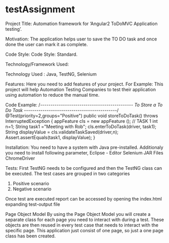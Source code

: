 # testAssignment

Project Title:
Automation framework for ‘Angular2 ToDoMVC Application testing’.

Motivation:
The application helps user to save the TO DO task and once done the user can mark it as complete.

Code Style:
Code Style: Standard.

Technology/Framework Used:

Technology Used : Java, TestNG, Selenium

Features:
Here you need to add features of your project. For Example: This project will help Automation Testing Companies to test their application using automation to reduce the manual time.

Code Example:
/*---------------------------------------------
To Store a To Do Task
---------------------------------------------*/
@Test(priority=2,groups="Positive")
public void storeToDoTask() throws InterruptedException {
appFeature cls = new appFeature ();
// TASK 1
int n=1;
String task1 ="Meeting with Rob";
cls.enterToDoTask(driver, task1);
String displayValue = cls.validateTaskSaved(driver,n);
Assert.assertEquals(task1, displayValue);
}

Installation:
You need to have a system with Java pre-installed. Additionaly you need to install following parameter,
Eclipse - Editor
Selenium JAR Files
ChromeDriver  

Tests:
First TestNG needs to be configured and then the TestNG class can be executed.
The test cases are grouped in two categories
1) Positive scenario
2) Negative scenario

Once test are executed report can be accessed by opening the index.html expanding test-output file

Page Object Model
By using the Page Object Model you will create a separate class for each page you need to interact with during a test. These objects are then reused in every test case that needs to interact with the specific page. This application just consist of one page, so just a one page class has been created.
